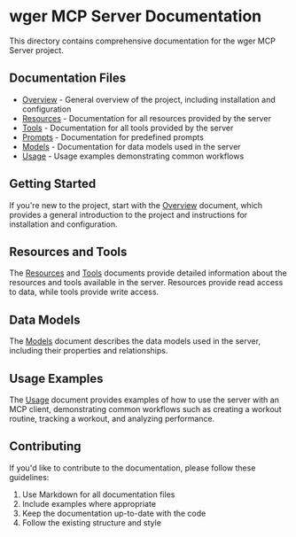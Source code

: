 # wger MCP Server Documentation

This directory contains comprehensive documentation for the wger MCP Server project.

## Documentation Files

- [Overview](overview.md) - General overview of the project, including installation and configuration
- [Resources](resources.md) - Documentation for all resources provided by the server
- [Tools](tools.md) - Documentation for all tools provided by the server
- [Prompts](prompts.md) - Documentation for predefined prompts
- [Models](models.md) - Documentation for data models used in the server
- [Usage](usage.md) - Usage examples demonstrating common workflows

## Getting Started

If you're new to the project, start with the [Overview](overview.md) document, which provides a general introduction to the project and instructions for installation and configuration.

## Resources and Tools

The [Resources](resources.md) and [Tools](tools.md) documents provide detailed information about the resources and tools available in the server. Resources provide read access to data, while tools provide write access.

## Data Models

The [Models](models.md) document describes the data models used in the server, including their properties and relationships.

## Usage Examples

The [Usage](usage.md) document provides examples of how to use the server with an MCP client, demonstrating common workflows such as creating a workout routine, tracking a workout, and analyzing performance.

## Contributing

If you'd like to contribute to the documentation, please follow these guidelines:

1. Use Markdown for all documentation files
2. Include examples where appropriate
3. Keep the documentation up-to-date with the code
4. Follow the existing structure and style
